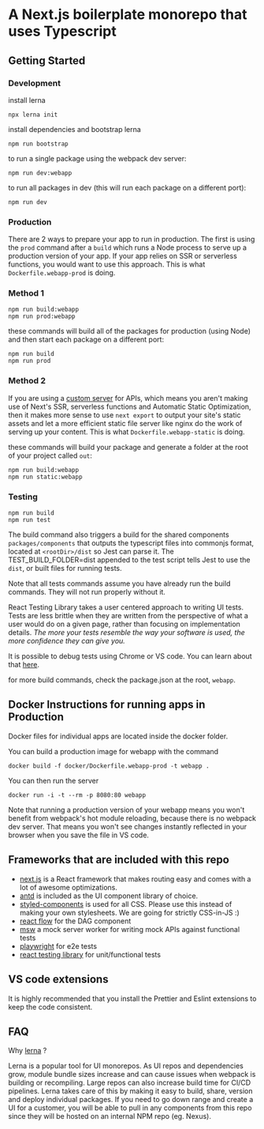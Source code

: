# A Next.js boilerplate monorepo that uses Typescript

## Getting Started

### Development

install lerna

```
npx lerna init
```

install dependencies and bootstrap lerna

```
npm run bootstrap
```

to run a single package using the webpack dev server:

```
npm run dev:webapp
```

to run all packages in dev (this will run each package on a different port):

```
npm run dev
```

### Production

There are 2 ways to prepare your app to run in production. The first is using the `prod` command after a `build` which runs a Node process to serve up a production version of your app. If your app relies on SSR or serverless functions, you would want to use this approach. This is what `Dockerfile.webapp-prod` is doing.

### Method 1

```
npm run build:webapp
npm run prod:webapp
```

these commands will build all of the packages for production (using Node) and then start each package on a different port:

```
npm run build
npm run prod
```

### Method 2

If you are using a [custom server](https://nextjs.org/docs/advanced-features/custom-server) for APIs, which means you aren't making use of Next's SSR, serverless functions and Automatic Static Optimization, then it makes more sense to use `next export` to output your site's static assets and let a more efficient static file server like nginx do the work of serving up your content. This is what `Dockerfile.webapp-static` is doing.

these commands will build your package and generate a folder at the root of your project called `out`:

```
npm run build:webapp
npm run static:webapp
```

### Testing

```
npm run build
npm run test
```

The build command also triggers a build for the shared components `packages/components` that outputs the typescript files into commonjs format, located at `<rootDir>/dist` so Jest can parse it. The TEST_BUILD_FOLDER=dist appended to the test script tells Jest to use the `dist`, or built files for running tests.

Note that all tests commands assume you have already run the build commands. They will not run properly without it.

React Testing Library takes a user centered approach to writing UI tests. Tests are less brittle when they are written from the perspective of what a user would do on a given page, rather than focusing on implementation details. _The more your tests resemble the way your software is used, the more confidence they can give you._

It is possible to debug tests using Chrome or VS code. You can learn about that [here](https://jestjs.io/docs/troubleshooting).


for more build commands, check the package.json at the root, `webapp`.

## Docker Instructions for running apps in Production

Docker files for individual apps are located inside the docker folder.

You can build a production image for webapp with the command

    docker build -f docker/Dockerfile.webapp-prod -t webapp .

You can then run the server

    docker run -i -t --rm -p 8080:80 webapp

Note that running a production version of your webapp means you won't benefit from webpack's hot module reloading, because there is no webpack dev server. That means you won't see changes instantly reflected in your browser when you save the file in VS code.

## Frameworks that are included with this repo

-   [next.js](https://nextjs.org/docs/getting-started) is a React framework that makes routing easy and comes with a lot of awesome optimizations.
-   [antd](https://ant.design/components/overview/) is included as the UI component library of choice.
-   [styled-components](https://styled-components.com/docs) is used for all CSS. Please use this instead of making your own stylesheets. We are going for strictly CSS-in-JS :)
-   [react flow](https://reactflow.dev/) for the DAG component
-   [msw](https://reactflow.dev/) a mock server worker for writing mock APIs against functional tests
-   [playwright](https://playwright.dev/docs/intro) for e2e tests
-   [react testing library](https://testing-library.com/docs/react-testing-library/intro/) for unit/functional tests

## VS code extensions

It is highly recommended that you install the Prettier and Eslint extensions to keep the code consistent.

## FAQ

Why [lerna](https://github.com/lerna/lerna) ?

Lerna is a popular tool for UI monorepos. As UI repos and dependencies grow, module bundle sizes increase and can cause issues when webpack is building or recompiling. Large repos can also increase build time for CI/CD pipelines. Lerna takes care of this by making it easy to build, share, version and deploy individual packages. If you need to go down range and create a UI for a customer, you will be able to pull in any components from this repo since they will be hosted on an internal NPM repo (eg. Nexus).
